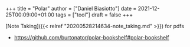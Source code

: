 +++
title = "Polar"
author = ["Daniel Biasiotto"]
date = 2021-12-25T00:09:00+01:00
tags = ["tool"]
draft = false
+++

[Note Taking]({{< relref "20200528214634-note_taking.md" >}}) for pdfs

-   <https://github.com/burtonator/polar-bookshelf#polar-bookshelf>